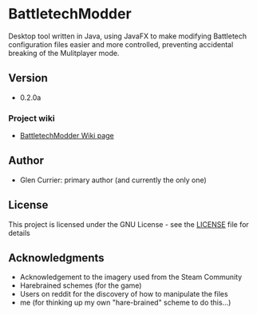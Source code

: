 # BattletechModder
Desktop tool written in Java, using JavaFX to make modifying Battletech configuration files easier and more controlled, preventing accidental breaking of the Mulitplayer mode.

## Version
- 0.2.0a

### Project wiki
- [BattletechModder Wiki page](https://github.com/gcurrier/BattletechModder/wiki)

## Author

- Glen Currier: primary author (and currently the only one)

## License

This project is licensed under the GNU License - see the [LICENSE](LICENSE) file for details

## Acknowledgments

* Acknowledgement to the imagery used from the  Steam Community
* Harebrained schemes (for the game)
* Users on reddit for the discovery of how to manipulate the files
* me (for thinking up my own "hare-brained" scheme to do this...)
